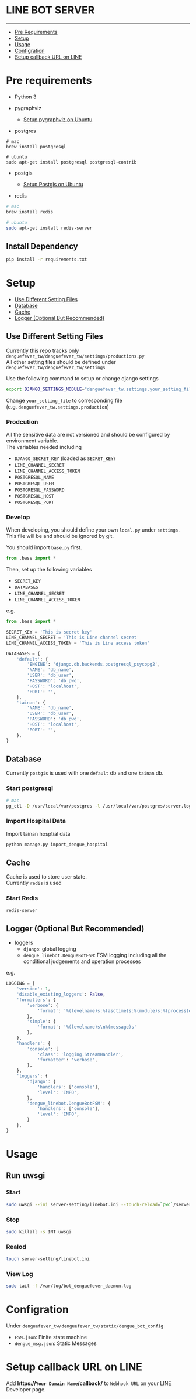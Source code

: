 # LINE BOT SERVER
---
- [Pre Requirements](#prereq)
- [Setup](#setup)
- [Usage](#usage)
- [Configration](#config)
- [Setup callback URL on LINE](#callback-url)

# <a name="prereq"></a> Pre requirements
- Python 3

- pygraphviz
	- [Setup pygraphviz on Ubuntu](http://www.jianshu.com/p/a3da7ecc5303)

- postgres

```
# mac
brew install postgresql

# ubuntu
sudo apt-get install postgresql postgresql-contrib
```

- postgis
	- [Setup Postgis on Ubuntu](http://askubuntu.com/questions/650168/enable-postgis-extension-on-ubuntu-14-04-2)

- redis

```sh
# mac
brew install redis

# ubuntu
sudo apt-get install redis-server
```



## Install Dependency

```sh
pip install -r requirements.txt
```


# <a name="setup"></a> Setup
- [Use Different Setting Files](#setting-file)
- [Database](#db)
- [Cache](#cache)
- [Logger (Optional But Recommended)](#logger)


## <a name='setting-file'></a> Use Different Setting Files
Currently this repo tracks only `denguefever_tw/denguefever_tw/settings/productions.py`  
All other setting files should be defined under `denguefever_tw/denguefever_tw/settings`


Use the following command to setup or change django settings

```sh
export DJANGO_SETTINGS_MODULE="denguefever_tw.settings.your_setting_file"
```

Change `your_setting_file` to corresponding file  
(e.g. `denguefever_tw.settings.production`)

### Prodcution

All the sensitive data are not versioned and should be configured by environment variable.  
The variables needed including

- `DJANGO_SECRET_KEY` (loaded as `SECRET_KEY`)
- `LINE_CHANNEL_SECRET`
- `LINE_CHANNEL_ACCESS_TOKEN`
- `POSTGRESQL_NAME`
- `POSTGRESQL_USER`
- `POSTGRESQL_PASSWORD`
- `POSTGRESQL_HOST`
- `POSTGRESQL_PORT`

### Develop
When developing, you should define your own `local.py` under `settings`.  
This file will be and should be ignored by git.  

You should import `base.py` first.

```python
from .base import *
```

Then, set up the following variables

- `SECRET_KEY`
- `DATABASES`
- `LINE_CHANNEL_SECRET`
- `LINE_CHANNEL_ACCESS_TOKEN`

e.g.

```python
from .base import *

SECRET_KEY = 'This is secret key'
LINE_CHANNEL_SECRET = 'This is Line channel secret'
LINE_CHANNEL_ACCESS_TOKEN = 'This is Line access token'

DATABASES = {
    'default': {
        'ENGINE': 'django.db.backends.postgresql_psycopg2',
        'NAME': 'db_name',
        'USER': 'db_user',
        'PASSWORD': 'db_pwd',
        'HOST': 'localhost',
        'PORT': '',
    },
    'tainan': {
        'NAME': 'db_name',
        'USER': 'db_user',
        'PASSWORD': 'db_pwd',
        'HOST': 'localhost',
        'PORT': '',
    },    
}
```

## <a name='db'></a> Database
Currently `postgis` is used with one `default` db and one `tainan` db.  

### Start postgresql
```sh
# mac
pg_ctl -D /usr/local/var/postgres -l /usr/local/var/postgres/server.log start
```

### Import Hospital Data
Import tainan hosptial data
```sh
python manage.py import_dengue_hospital
```

## <a name='cache'></a> Cache
Cache is used to store user state.  
Currently `redis` is used  

### Start Redis
```sh
redis-server
``` 

## <a name='logger'></a> Logger (Optional But Recommended)
- loggers
	- `django`: global logging
	- `dengue_linebot.DengueBotFSM`: FSM logging including all the conditional judgements and operation processes 

e.g.

```python
LOGGING = {
    'version': 1,
    'disable_existing_loggers': False,
    'formatters': {
        'verbose': {
            'format': '%(levelname)s:%(asctime)s:%(module)s:%(process)d:%(thread)d\n%(message)s'
        },
        'simple': {
            'format': '%(levelname)s\n%(message)s'
        },
    },
    'handlers': {
        'console': {
            'class': 'logging.StreamHandler',
            'formatter': 'verbose',
        },
    },
    'loggers': {
        'django': {
            'handlers': ['console'],
            'level': 'INFO',
        },
        'dengue_linebot.DengueBotFSM': {
            'handlers': ['console'],
            'level': 'INFO',
        }
    },
}
```

# <a name="usage"></a> Usage
## Run uwsgi
### Start
```sh
sudo uwsgi --ini server-setting/linebot.ini --touch-reload=`pwd`/server-setting/linebot.ini
```

### Stop
```sh
sudo killall -s INT uwsgi
```

### Realod
```sh
touch server-setting/linebot.ini
```

### View Log
```sh
sudo tail -f /var/log/bot_denguefever_daemon.log
```

# <a name="config"></a> Configration
Under `denguefever_tw/denguefever_tw/static/dengue_bot_config`

- `FSM.json`: Finite state machine 
- `dengue_msg.json`: Static Messages


# <a name="callback-url"></a> Setup callback URL on LINE
Add **https://`Your Domain Name`/callback/** to `Webhook URL` on your LINE Developer page.